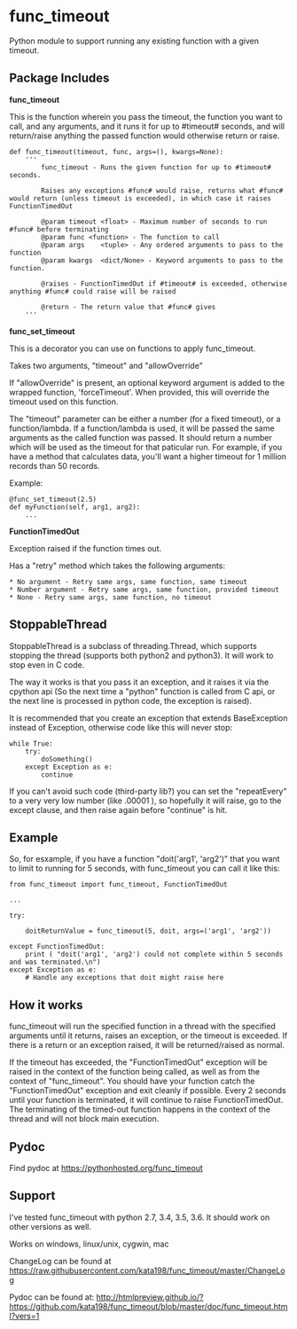 # func\_timeout
Python module to support running any existing function with a given timeout.


Package Includes
----------------

**func\_timeout**

This is the function wherein you pass the timeout, the function you want to call, and any arguments, and it runs it for up to #timeout# seconds, and will return/raise anything the passed function would otherwise return or raise.

	def func_timeout(timeout, func, args=(), kwargs=None):
		'''
			func_timeout - Runs the given function for up to #timeout# seconds.

			Raises any exceptions #func# would raise, returns what #func# would return (unless timeout is exceeded), in which case it raises FunctionTimedOut

			@param timeout <float> - Maximum number of seconds to run #func# before terminating
			@param func <function> - The function to call
			@param args    <tuple> - Any ordered arguments to pass to the function
			@param kwargs  <dict/None> - Keyword arguments to pass to the function.

			@raises - FunctionTimedOut if #timeout# is exceeded, otherwise anything #func# could raise will be raised

			@return - The return value that #func# gives
		'''

**func\_set\_timeout**

This is a decorator you can use on functions to apply func\_timeout.

Takes two arguments, "timeout" and "allowOverride"

If "allowOverride" is present, an optional keyword argument is added to the wrapped function, 'forceTimeout'. When provided, this will override the timeout used on this function.


The "timeout" parameter can be either a number (for a fixed timeout), or a function/lambda. If a function/lambda is used, it will be passed the same arguments as the called function was passed. It should return a number which will be used as the timeout for that paticular run. For example, if you have a method that calculates data, you'll want a higher timeout for 1 million records than 50 records.

Example:

	@func_set_timeout(2.5)
	def myFunction(self, arg1, arg2):
		...


**FunctionTimedOut**

Exception raised if the function times out.


Has a "retry" method which takes the following arguments:

	* No argument - Retry same args, same function, same timeout
	* Number argument - Retry same args, same function, provided timeout
	* None - Retry same args, same function, no timeout


StoppableThread
---------------

StoppableThread is a subclass of threading.Thread, which supports stopping the thread (supports both python2 and python3). It will work to stop even in C code.

The way it works is that you pass it an exception, and it raises it via the cpython api (So the next time a "python" function is called from C api, or the next line is processed in python code, the exception is raised).

It is recommended that you create an exception that extends BaseException instead of Exception, otherwise code like this will never stop:

	while True:
		try:
			doSomething()
		except Exception as e:
			continue

If you can't avoid such code (third-party lib?) you can set the "repeatEvery" to a very very low number (like .00001 ), so hopefully it will raise, go to the except clause, and then raise again before "continue" is hit.


Example
-------
So, for esxample, if you have a function "doit('arg1', 'arg2')" that you want to limit to running for 5 seconds, with func\_timeout you can call it like this:


	from func_timeout import func_timeout, FunctionTimedOut

	...

	try:

		doitReturnValue = func_timeout(5, doit, args=('arg1', 'arg2'))

	except FunctionTimedOut:
		print ( "doit('arg1', 'arg2') could not complete within 5 seconds and was terminated.\n")
	except Exception as e:
		# Handle any exceptions that doit might raise here


How it works
------------

func\_timeout will run the specified function in a thread with the specified arguments until it returns, raises an exception, or the timeout is exceeded.
If there is a return or an exception raised, it will be returned/raised as normal.

If the timeout has exceeded, the "FunctionTimedOut" exception will be raised in the context of the function being called, as well as from the context of "func\_timeout". You should have your function catch the "FunctionTimedOut" exception and exit cleanly if possible. Every 2 seconds until your function is terminated, it will continue to raise FunctionTimedOut. The terminating of the timed-out function happens in the context of the thread and will not block main execution.


Pydoc
-----

Find pydoc at https://pythonhosted.org/func_timeout


Support
-------

I've tested func\_timeout with python 2.7, 3.4, 3.5, 3.6. It should work on other versions as well.

Works on windows, linux/unix, cygwin, mac

ChangeLog can be found at https://raw.githubusercontent.com/kata198/func_timeout/master/ChangeLog 

Pydoc can be found at: http://htmlpreview.github.io/?https://github.com/kata198/func_timeout/blob/master/doc/func_timeout.html?vers=1
